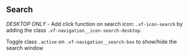 ## Search
*DESKTOP ONLY* - Add click function on search icon: `.vf-icon-search` by adding the class `.vf-navigation__icon-search-desktop`.

Toggle class `.active` on `.vf-navigation__search-box` to show/hide the search window
